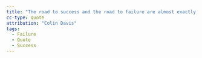 ```yaml
---
title: "The road to success and the road to failure are almost exactly the same."
cc-type: quote
attribution: "Colin Davis"
tags:
  - Failure
  - Quote
  - Success
---
```

